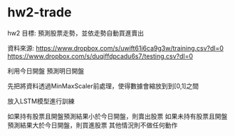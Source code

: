 # hw2-trade
hw2
目標: 預測股票走勢，並依走勢自動買進賣出

資料來源:
https://www.dropbox.com/s/uwift61i6ca9g3w/training.csv?dl=0
https://www.dropbox.com/s/duqiffdpcadu6s7/testing.csv?dl=0

利用今日開盤 預測明日開盤

先把將資料透過MinMaxScaler前處理，使得數據會縮放到到[0,1]之間

放入LSTM模型進行訓練

如果持有股票且開盤預測結果小於今日開盤，則賣出股票
如果未持有股票且開盤預測結果大於今日開盤，則買進股票
其他情況則不做任何動作
